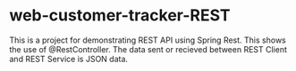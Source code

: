 # web-customer-tracker-REST
 This is a project for demonstrating REST API using Spring Rest.
 This shows the use of @RestController.
 The data sent or recieved between REST Client and REST Service is JSON data.
 
